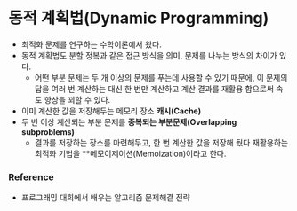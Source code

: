 # 동적 계획법(Dynamic Programming)
* 최적화 문제를 연구하는 수학이론에서 왔다.
* 동적 계획법도 분할 정복과 같은 접근 방식을 의미, 문제를 나누는 방식의 차이가 있다.
    * 어떤 부분 문제는 두 개 이상의 문제를 푸는데 사용할 수 있기 때문에, 이 문제의 답을 여러 번 계산하는 대신 한 번만 계산하고
    계산 결과를 재활용 함으로써 속도 향상을 꾀할 수 있다.
* 이미 계산한 값을 저장해두는 메모리 장소 **캐시(Cache)**
* 두 번 이상 계산되는 부분 문제를 **중복되는 부분문제(Overlapping subproblems)**
    * 결과를 저장하는 장소를 마련해두고, 한 번 계산한 값을 저장해 뒀다 재활용하는
    최적화 기법을 **메모이제이션(Memoization)이라고 한다.
    
### Reference
* 프로그래밍 대회에서 배우는 알고리즘 문제해결 전략
